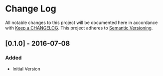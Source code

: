 # Change Log
All notable changes to this project will be documented here in
accordance with [Keep a CHANGELOG][keep-changelog-url].
This project adheres to [Semantic Versioning][semver-url].

## [0.1.0] - 2016-07-08
### Added
- Initial Version


[semver-url]: http://semver.org
[keep-changelog-url]: http://keepachangelog.com/
